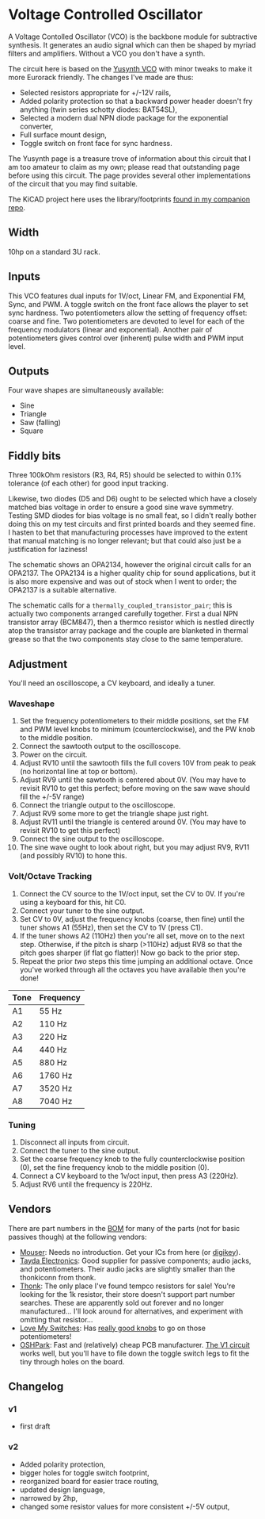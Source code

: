 # Voltage Controlled Oscillator

A Voltage Contolled Oscillator (VCO) is the backbone module for subtractive synthesis. It generates an audio signal which can then be shaped by myriad filters and amplifiers. Without a VCO you don't have a synth.

The circuit here is based on the [Yusynth VCO](https://yusynth.net/Modular/EN/VCO/index.html) with minor tweaks to make it more Eurorack friendly. The changes I've made are thus:
* Selected resistors appropriate for +/-12V rails,
* Added polarity protection so that a backward power header doesn't fry anything (twin series schotty diodes: BAT54SL),
* Selected a modern dual NPN diode package for the exponential converter,
* Full surface mount design,
* Toggle switch on front face for sync hardness.

The Yusynth page is a treasure trove of information about this circuit that I am too amateur to claim as my own; please read that outstanding page before using this circuit. The page provides several other implementations of the circuit that you may find suitable.

The KiCAD project here uses the library/footprints [found in my companion repo](https://github.com/thismatters/EurorackKiCAD).

## Width

10hp on a standard 3U rack.

## Inputs

This VCO features dual inputs for 1V/oct, Linear FM, and Exponential FM, Sync, and PWM. A toggle switch on the front face allows the player to set sync hardness. Two potentiometers allow the setting of frequency offset: coarse and fine. Two potentiometers are devoted to level for each of the frequency modulators (linear and exponential). Another pair of potentiometers gives control over (inherent) pulse width and PWM input level.

## Outputs

Four wave shapes are simultaneously available:
* Sine
* Triangle
* Saw (falling)
* Square

## Fiddly bits

Three 100kOhm resistors (R3, R4, R5) should be selected to within 0.1% tolerance (of each other) for good input tracking.

Likewise, two diodes (D5 and D6) ought to be selected which have a closely matched bias voltage in order to ensure a good sine wave symmetry. Testing SMD diodes for bias voltage is no small feat, so I didn't really bother doing this on my test circuits and first printed boards and they seemed fine. I hasten to bet that manufacturing processes have improved to the extent that manual matching is no longer relevant; but that could also just be a justification for laziness!

The schematic shows an OPA2134, however the original circuit calls for an OPA2137. The OPA2134 is a higher quality chip for sound applications, but it is also more expensive and was out of stock when I went to order; the OPA2137 is a suitable alternative.

The schematic calls for a `thermally_coupled_transistor_pair`; this is actually two components arranged carefully together. First a dual NPN transistor array (BCM847), then a thermco resistor which is nestled directly atop the transistor array package and the couple are blanketed in thermal grease so that the two components stay close to the same temperature.

## Adjustment

You'll need an oscilloscope, a CV keyboard, and ideally a tuner.

### Waveshape

1. Set the frequency potentiometers to their middle positions, set the FM and PWM level knobs to minimum (counterclockwise), and the PW knob to the middle position.
1. Connect the sawtooth output to the oscilloscope.
1. Power on the circuit.
1. Adjust RV10 until the sawtooth fills the full covers 10V from peak to peak (no horizontal line at top or bottom).
1. Adjust RV9 until the sawtooth is centered about 0V. (You may have to revisit RV10 to get this perfect; before moving on the saw wave should fill the +/-5V range)
1. Connect the triangle output to the oscilloscope.
1. Adjust RV9 some more to get the triangle shape just right.
1. Adjust RV11 until the triangle is centered around 0V. (You may have to revisit RV10 to get this perfect)
1. Connect the sine output to the oscilloscope.
1. The sine wave ought to look about right, but you may adjust RV9, RV11 (and possibly RV10) to hone this.


### Volt/Octave Tracking

1. Connect the CV source to the 1V/oct input, set the CV to 0V. If you're using a keyboard for this, hit C0.
1. Connect your tuner to the sine output.
1. Set CV to 0V, adjust the frequency knobs (coarse, then fine) until the tuner shows A1 (55Hz), then set the CV to 1V (press C1).
1. If the tuner shows A2 (110Hz) then you're all set, move on to the next step. Otherwise, if the pitch is sharp (>110Hz) adjust RV8 so that the pitch goes sharper (if flat go flatter)! Now go back to the prior step.
1. Repeat the prior _two_ steps this time jumping an additional octave. Once you've worked through all the octaves you have available then you're done!

| Tone | Frequency |
|------|-----------|
| A1   |   55 Hz   |
| A2   |   110 Hz  |
| A3   |   220 Hz  |
| A4   |   440 Hz  |
| A5   |   880 Hz  |
| A6   |   1760 Hz |
| A7   |   3520 Hz |
| A8   |   7040 Hz |

### Tuning

1. Disconnect all inputs from circuit.
1. Connect the tuner to the sine output.
1. Set the coarse frequency knob to the fully counterclockwise position (0), set the fine frequency knob to the middle position (0).
1. Connect a CV keyboard to the 1v/oct input, then press A3 (220Hz).
1. Adjust RV6 until the frequency is 220Hz.


## Vendors

There are part numbers in the [BOM](vco.csv) for many of the parts (not for basic passives though) at the following vendors:

* [Mouser](https://www.mouser.com): Needs no introduction. Get your ICs from here (or [digikey](https://www.digikey.com)).
* [Tayda Electronics](https://www.taydaelectronics.com/): Good supplier for passive components; audio jacks, and potentiometers. Their audio jacks are slightly smaller than the thonkiconn from thonk.
* [Thonk](https://www.thonk.co.uk/): The only place I've found tempco resistors for sale! You're looking for the 1k resistor, their store doesn't support part number searches. These are apparently sold out forever and no longer manufactured... I'll look around for alternatives, and experiment with omitting that resistor...
* [Love My Switches](https://lovemyswitches.com/): Has [really good knobs](https://lovemyswitches.com/anodized-aluminum-knob-the-lo-fi-1-4-smooth-shaft-12-5mm-od/) to go on those potentiometers!
* [OSHPark](https://oshpark.com/): Fast and (relatively) cheap PCB manufacturer. [The V1 circuit](https://oshpark.com/shared_projects/N1VjtYdp) works well, but you'll have to file down the toggle switch legs to fit the tiny through holes on the board.


## Changelog

### v1
- first draft

### v2
- Added polarity protection,
- bigger holes for toggle switch footprint,
- reorganized board for easier trace routing,
- updated design language,
- narrowed by 2hp,
- changed some resistor values for more consistent +/-5V output,
